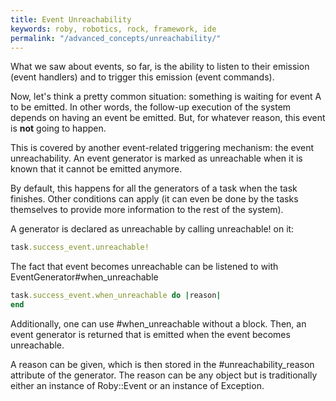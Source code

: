 ```yaml
---
title: Event Unreachability
keywords: roby, robotics, rock, framework, ide
permalink: "/advanced_concepts/unreachability/"
---
```


What we saw about events, so far, is the ability to listen to their emission
(event handlers) and to trigger this emission (event commands).

Now, let's think a pretty common situation: something is waiting for event A to
be emitted. In other words, the follow-up execution of the system depends on
having an event be emitted. But, for whatever reason, this event is __not__
going to happen.

This is covered by another event-related triggering mechanism: the event
unreachability. An event generator is marked as unreachable when it is known
that it cannot be emitted anymore.

By default, this happens for all the generators of a task when the task
finishes. Other conditions can apply (it can even be done by the tasks
themselves to provide more information to the rest of the system).

A generator is declared as unreachable by calling unreachable! on it:

``` ruby
task.success_event.unreachable!
```

The fact that event becomes unreachable can be listened to with
EventGenerator#when_unreachable

``` ruby
task.success_event.when_unreachable do |reason|
end
```

Additionally, one can use #when_unreachable without a block. Then, an event
generator is returned that is emitted when the event becomes unreachable.

A reason can be given, which is then stored in the #unreachability_reason
attribute of the generator. The reason can be any object but is traditionally
either an instance of Roby::Event or an instance of Exception.

